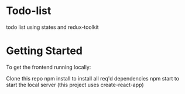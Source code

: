 # Todo-list
todo list using states and redux-toolkit
# Getting Started
To get the frontend running locally:

Clone this repo
npm install to install all req'd dependencies
npm start to start the local server (this project uses create-react-app)
